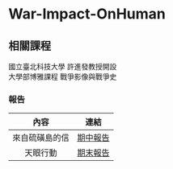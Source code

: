 # War-Impact-OnHuman

## 相關課程
國立臺北科技大學 許進發教授開設  
大學部博雅課程 戰爭影像與戰爭史

### 報告
內容 | 連結 |
|:--------:|:-------:|
| 來自硫磺島的信 | [期中報告](期中報告.pdf) |
| 天眼行動 | [期末報告](期末報告.pdf) |
